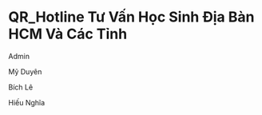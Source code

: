 <div class="text-align: center;"><h1>QR_Hotline Tư Vấn Học Sinh Địa Bàn HCM Và Các Tỉnh</h1>
<p>Admin</p>
<p>Mỹ Duyên</p>
<p>Bích Lê</p>
<p>Hiếu Nghĩa</p>
</div>
